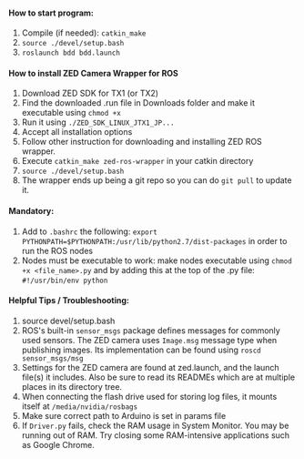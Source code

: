#### How to start program:
1. Compile (if needed): `catkin_make`
1. `source ./devel/setup.bash`
2. `roslaunch bdd bdd.launch`




#### How to install ZED Camera Wrapper for ROS
1. Download ZED SDK for TX1 (or TX2)
2. Find the downloaded .run file in Downloads folder and make it executable using `chmod +x`
3. Run it using `./ZED_SDK_LINUX_JTX1_JP...`
4. Accept all installation options
5. Follow other instruction for downloading and installing ZED ROS wrapper.
6. Execute `catkin_make zed-ros-wrapper` in your catkin directory
7. `source ./devel/setup.bash`
8. The wrapper ends up being a git repo so you can do `git pull` to update it.



#### Mandatory:
1. Add to `.bashrc` the following: `export PYTHONPATH=$PYTHONPATH:/usr/lib/python2.7/dist-packages` in order to run the ROS nodes
2. Nodes must be executable to work: make nodes executable using `chmod +x <file_name>.py` and by adding this at the top of the .py file: `#!/usr/bin/env python`



#### Helpful Tips / Troubleshooting:
1. source devel/setup.bash
2. ROS's built-in `sensor_msgs` package defines messages for commonly used sensors. The ZED camera uses `Image.msg` message type when publishing images. Its implementation can be found using `roscd sensor_msgs/msg`
3. Settings for the ZED camera are found at zed.launch, and the launch file(s) it includes. Also be sure to read its READMEs which are at multiple places in its directory tree.
4. When connecting the flash drive used for storing log files, it mounts itself at `/media/nvidia/rosbags`
5. Make sure correct path to Arduino is set in params file
6. If `Driver.py` fails, check the RAM usage in System Monitor. You may be running out of RAM. Try closing some RAM-intensive applications such as Google Chrome.

